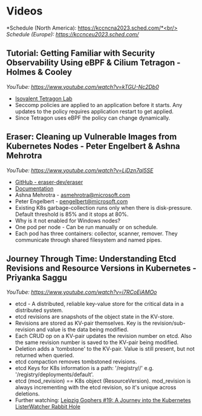 # Videos

*Schedule (North America): https://kccncna2023.sched.com/*<br/>
*Schedule (Europe): https://kccnceu2023.sched.com/*

## Tutorial: Getting Familiar with Security Observability Using eBPF & Cilium Tetragon - Holmes & Cooley
*YouTube: https://www.youtube.com/watch?v=kTGU-Nc2Db0*

- [Isovalent Tetragon Lab](https://isovalent.com/labs/tetragon-getting-started/)
- Seccomp policies are applied to an application before it starts. Any updates to the policy requires application restart to get applied.
- Since Tetragon uses eBPF the policy can change dynamically.

## Eraser: Cleaning up Vulnerable Images from Kubernetes Nodes - Peter Engelbert & Ashna Mehrotra
*YouTube: https://www.youtube.com/watch?v=LjDzn7qI5SE*

- [GitHub - eraser-dev/eraser](https://github.com/eraser-dev/eraser)
- [Documentation](https://eraser-dev.github.io/eraser/docs/quick-start)
- Ashna Mehrotra - asmehrotra@microsoft.com
- Peter Engelbert - pengelbert@microsoft.com
- Existing K8s garbage-collection runs only when there is disk-pressure. Default threshold is 85% and it stops at 80%.
- Why is it not enabled for Windows nodes?
- One pod per node - Can be run manually or on schedule.
- Each pod has three containers: collector, scanner, remover. They communicate through shared filesystem and named pipes.

## Journey Through Time: Understanding Etcd Revisions and Resource Versions in Kubernetes - Priyanka Saggu
*YouTube: https://www.youtube.com/watch?v=i7RCoEjAMOo*

- etcd - A distributed, reliable key-value store for the critical data in a distributed system.
- etcd revisions are snapshots of the object state in the KV-store.
- Revisions are stored as KV-pair themselves. Key is the revision/sub-revision and value is the data being modified.
- Each CRUD op on a KV-pair updates the revision number on etcd. Also the same revision number is saved to the KV-pair being modified.
- Deletion adds a 'tombstone' to the KV-pair. Value is still present, but not returned when queried.
- etcd compaction removes tombstoned revisions.
- etcd Keys for K8s information is a path: '/registry/<obj-type>/<namespace>' e.g. '/registry/deployments/default'.
- etcd (mod_revision) == K8s object (ResourceVersion). mod_revision is always incrementing with the etcd revision, so it's unique across deletions.
- Further watching: [Leipzig Gophers #19: A Journey into the Kubernetes ListerWatcher Rabbit Hole
](https://www.youtube.com/watch?v=Z9fwIzy0C_8)